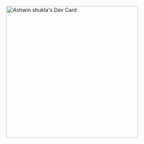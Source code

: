 <a href="https://app.daily.dev/ashwinshukla"><img src="https://api.daily.dev/devcards/v2/FsH9AzjT74MlupWC5eziu.png?type=default&r=lqc" width="356" alt="Ashwin shukla's Dev Card"/></a>

